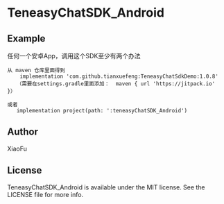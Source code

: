 # TeneasyChatSDK_Android

## Example
任何一个安卓App，调用这个SDK至少有两个办法


    从 maven 仓库里面得到
        implementation 'com.github.tianxuefeng:TeneasyChatSdkDemo:1.0.8'
       （需要在settings.gradle里面添加：  maven { url 'https://jitpack.io' }）
       
    或者
       implementation project(path: ':teneasyChatSDK_Android')
## Author

XiaoFu

## License

TeneasyChatSDK_Android is available under the MIT license. See the LICENSE file for more info.
